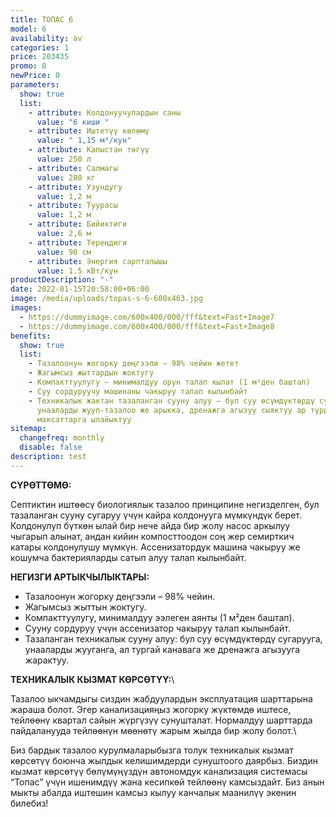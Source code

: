 ```yaml
---
title: ТОПАС 6
model: 6
availability: av
categories: 1
price: 203435
promo: 0
newPrice: 0
parameters:
  show: true
  list:
    - attribute: Колдонуучулардын саны
      value: "6 киши "
    - attribute: Иштетүү көлөмү
      value: " 1,15 м³/кун"
    - attribute: Капыстан төгүү
      value: 250 л
    - attribute: Салмагы
      value: 280 кг
    - attribute: Узундугу
      value: 1,2 м
    - attribute: Туурасы
      value: 1,2 м
    - attribute: Бийиктиги
      value: 2,6 м
    - attribute: Тереңдиги
      value: 90 см
    - attribute: Энергия сарпталышы
      value: 1.5 кВт/кун
productDescription: "-"
date: 2022-01-15T20:58:00+06:00
image: /media/uploads/topas-s-6-600x463.jpg
images:
  - https://dummyimage.com/600x400/000/fff&text=Fast+Image7
  - https://dummyimage.com/600x400/000/fff&text=Fast+Image8
benefits:
  show: true
  list:
    - Тазалоонун жогорку деңгээли – 98% чейин жетет
    - Жагымсыз жыттардын жоктугу
    - Компакттуулугу – минималдуу орун талап кылат (1 м²ден баштап)
    - Суу сордуруучу машинаны чакыруу талап кылынбайт
    - Техникалык жактан тазаланган сууну алуу – бул суу өсүмдүктөрдү сугаруу,
      унааларды жууп-тазалоо же арыкка, дренажга агызуу сыяктуу ар түрдүү
      максаттарга ылайыктуу
sitemap:
  changefreq: monthly
  disable: false
description: test
---
```


**СҮРӨТТӨМӨ:**

Септиктин иштөөсү биологиялык тазалоо принципине негизделген, бул тазаланган сууну сугаруу үчүн кайра колдонууга мүмкүндүк берет.
Колдонулуп бүткөн ылай бир нече айда бир жолу насос аркылуу чыгарып алынат, андан кийин компосттоодон соң жер семирткич катары колдонулушу мүмкүн.
Ассенизатордук машина чакыруу же кошумча бактерияларды сатып алуу талап кылынбайт.

**НЕГИЗГИ АРТЫКЧЫЛЫКТАРЫ:**

- Тазалоонун жогорку деңгээли – 98% чейин.
- Жагымсыз жыттын жоктугу.
- Компакттуулугу, минималдуу ээлеген аянты (1 м²ден баштап).
- Сууну сордуруу үчүн ассенизатор чакыруу талап кылынбайт.
- Тазаланган техникалык сууну алуу: бул суу өсүмдүктөрдү сугарууга, унааларды жууганга, ал тургай канавага же дренажга агызууга жарактуу.

**ТЕХНИКАЛЫК КЫЗМАТ КӨРСӨТҮҮ:**\

Тазалоо ыкчамдыгы сиздин жабдуулардын эксплуатация шарттарына жараша болот. Эгер канализацияңыз жогорку жүктөмдө иштесе, тейлөөнү квартал сайын жүргүзүү сунушталат. Нормалдуу шарттарда пайдаланууда тейлөөнүн мөөнөтү жарым жылда бир жолу болот.\

Биз бардык тазалоо курулмаларыбызга толук техникалык кызмат көрсөтүү боюнча жылдык келишимдерди сунуштоого даярбыз. Биздин кызмат көрсөтүү бөлүмүңүздүн автономдук канализация системасы “Топас” үчүн ишенимдүү жана кесипкөй тейлөөнү камсыздайт. Биз анын мыкты абалда иштешин камсыз кылуу канчалык маанилүү экенин билебиз!
